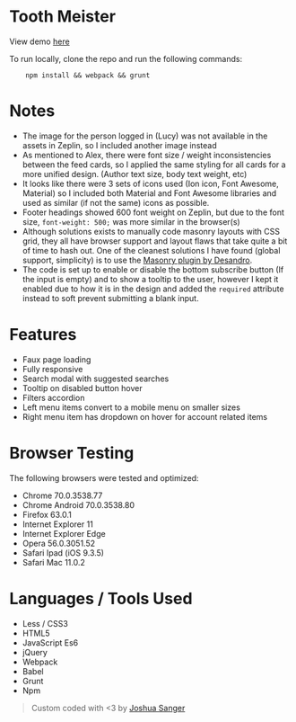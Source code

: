 # Tooth Meister

View demo [here](http://joshuasanger.ca/toothmeister)

To run locally, clone the repo and run the following commands:

```
    npm install && webpack && grunt
```

# Notes
* The image for the person logged in (Lucy) was not available in the assets in Zeplin, so I included another image instead
* As mentioned to Alex, there were font size / weight inconsistencies between the feed cards, so I applied the same styling for all cards for a more unified design. (Author text size, body text weight, etc) 
* It looks like there were 3 sets of icons used (Ion icon, Font Awesome, Material) so I included both Material and Font Awesome libraries and used as similar (if not the same) icons as possible.
* Footer headings showed 600 font weight on Zeplin, but due to the font size, `font-weight: 500;` was more similar in the browser(s)
* Although solutions exists to manually code masonry layouts with CSS grid, they all have browser support and layout flaws that take quite a bit of time to hash out. One of the cleanest solutions I have found (global support, simplicity) is to use the [Masonry plugin by Desandro](http://masonry.desandro.com). 
* The code is set up to enable or disable the bottom subscribe button (If the input is empty) and to show a tooltip to the user, however I kept it enabled due to how it is in the design and added the `required` attribute instead to soft prevent submitting a blank input.

# Features
* Faux page loading 
* Fully responsive
* Search modal with suggested searches
* Tooltip on disabled button hover
* Filters accordion
* Left menu items convert to a mobile menu on smaller sizes
* Right menu item has dropdown on hover for account related items

# Browser Testing
The following browsers were tested and optimized:
* Chrome 70.0.3538.77
* Chrome Android 70.0.3538.80
* Firefox 63.0.1
* Internet Explorer 11
* Internet Explorer Edge
* Opera 56.0.3051.52
* Safari Ipad (iOS 9.3.5)
* Safari Mac 11.0.2

# Languages / Tools Used
* Less / CSS3
* HTML5
* JavaScript Es6
* jQuery
* Webpack
* Babel
* Grunt
* Npm

> Custom coded with <3 by [Joshua Sanger](http://joshuasanger.ca)
